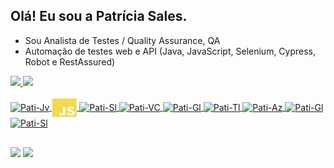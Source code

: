 ## Olá! Eu sou a Patrícia Sales.

- Sou Analista de Testes / Quality Assurance, QA
- Automação de testes web e API (Java, JavaScript, Selenium, Cypress, Robot e RestAssured)
 
 <a href="https://github.com/msales-patricia">
  <img height="180em" src="https://github-readme-stats.vercel.app/api?username=msales-patricia&show_icons=true&theme=dracula&include_all_commits=true&count_private=true"/>
  <img height="180em" src="https://github-readme-stats.vercel.app/api/top-langs/?username=msales-patricia&layout=compact&langs_count=7&theme=dracula"/>
</div>
  <div style="display: inline_block"><br>
  <img align="center" alt="Pati-Jv" height="30" width="40" src="https://cdn.jsdelivr.net/gh/devicons/devicon/icons/java/java-original.svg">
  <img align="center" alt="Pati-Js" height="30" width="40" src="https://raw.githubusercontent.com/devicons/devicon/master/icons/javascript/javascript-plain.svg">
  <img align="center" alt="Pati-Sl" height="30" width="40" src="https://cdn.jsdelivr.net/gh/devicons/devicon/icons/selenium/selenium-original.svg" />
  <img align="center" alt="Pati-VC" height="30" width="40" src="https://cdn.jsdelivr.net/gh/devicons/devicon/icons/vscode/vscode-original.svg" />
  <img align="center" alt="Pati-Gl" height="30" width="40" src="https://cdn.jsdelivr.net/gh/devicons/devicon/icons/gitlab/gitlab-original.svg" />
  <img align="center" alt="Pati-Tl" height="30" width="40" src="https://cdn.jsdelivr.net/gh/devicons/devicon/icons/trello/trello-plain.svg" />
  <img align="center" alt="Pati-Az" height="30" width="40" src="https://cdn.jsdelivr.net/gh/devicons/devicon/icons/azure/azure-original.svg" />
  <img align="center" alt="Pati-Gl" height="30" width="40" src="https://cdn.jsdelivr.net/gh/devicons/devicon/icons/gitlab/gitlab-original.svg" />
  <img align="center" alt="Pati-Sl" height="30" width="40" src="https://cdn.jsdelivr.net/gh/devicons/devicon/icons/slack/slack-original.svg" />
</div>
    
  ##
  
  <div>
  <a href = "mailto:msales.patricia@gmail.com"><img src="https://img.shields.io/badge/Gmail-D14836?style=for-the-badge&logo=gmail&logoColor=white"></a>
 <a href="https://www.linkedin.com/in/patricia-santos-6306b9232/" target="_blank"><img src="https://img.shields.io/badge/-LinkedIn-%230077B5?style=for-the-badge&logo=linkedin&logoColor=white" target="_blank"></a> 
    
  </div>
